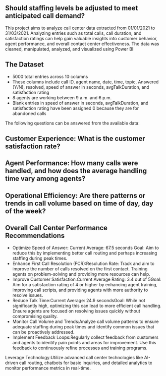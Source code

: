 <H2>Should staffing levels be adjusted to meet anticipated call demand?</H2>
This project aims to analyze call center data extracted from 01/01/2021 to 31/03/2021. Analyzing entries such as total calls, call duration, and satisfaction ratings can help gain valuable insights into customer behavior, agent performance, and overall contact center effectiveness. The data was cleaned, manipulated, analyzed, and visualized using Power BI

<H2>The Dataset</H2>

<ul>
<li>5000 total entries across 10 columns</li>
<li>These columns include call ID, agent name, date, time, topic, Answered (Y/N), resolved, speed of answer in seconds, avgTalkDuration, and satisfaction rating</li>
<li>8 agents are working between 9 a.m. and 6 p.m.</li>
<li>Blank entries in speed of answer in seconds, avgTalkDuration, and satisfaction rating have been assigned 0 because they are for abandoned calls</li> </ul>

The following questions can be answered from the available data:
<H2>Customer Experience: What is the customer satisfaction rate?</H2> 

<H2>Agent Performance: How many calls were handled, and how does the average handling time vary among agents?</H2> 

<H2>Operational Efficiency: Are there patterns or trends in call volume based on time of day, day of the week?</H2> 

<H2>Overall Call Center Performance Recommendations</H2>
<ul>
<li>Optimize Speed of Answer: Current Average: 67.5 seconds Goal: Aim to reduce this by implementing better call routing and perhaps increasing staffing during peak times.</li> 

<li>Enhance First Call Resolution (FCR):Resolution Rate: Track and aim to improve the number of calls resolved on the first contact. Training agents on problem-solving and providing more resources can help.</li>

<li>Improve Customer Satisfaction:Current Average Rating: 3.4 out of 5Goal: Aim for a satisfaction rating of 4 or higher by enhancing agent training, improving call scripts, and providing agents with more authority to resolve issues.</li>

<li>Reduce Talk Time:Current Average: 24.9 secondsGoal: While not significantly high, optimizing this can lead to more efficient call handling. Ensure agents are focused on resolving issues quickly without compromising quality.</li>

<li>Monitor Call Volume and Trends:Analyze call volume patterns to ensure adequate staffing during peak times and identify common issues that can be proactively addressed.</li>

<li>Implement Feedback Loops:Regularly collect feedback from customers and agents to identify pain points and areas for improvement. Use this feedback to continuously refine processes and training programs.</li>
</ul>

Leverage Technology:Utilize advanced call center technologies like AI-driven call routing, chatbots for basic inquiries, and detailed analytics to monitor performance metrics in real-time.
